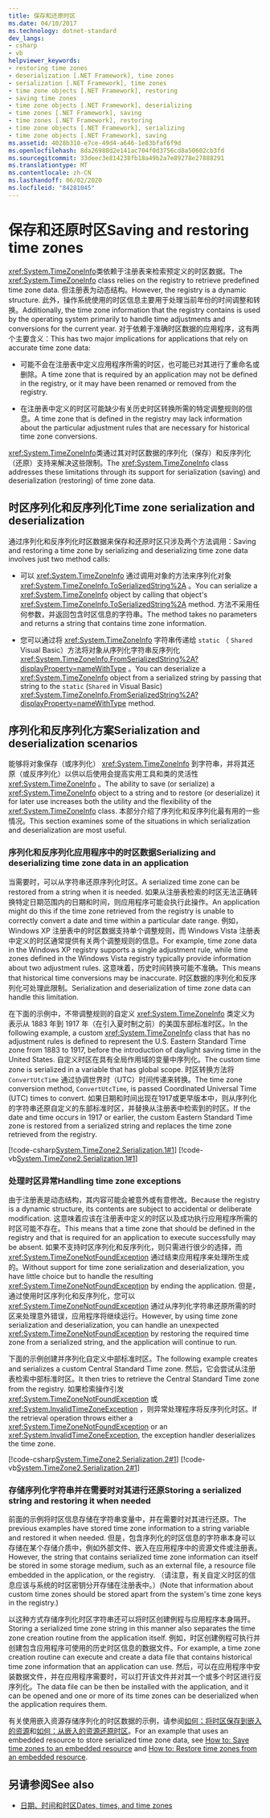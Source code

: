 ```yaml
---
title: 保存和还原时区
ms.date: 04/10/2017
ms.technology: dotnet-standard
dev_langs:
- csharp
- vb
helpviewer_keywords:
- restoring time zones
- deserialization [.NET Framework], time zones
- serialization [.NET Framework], time zones
- time zone objects [.NET Framework], restoring
- saving time zones
- time zone objects [.NET Framework], deserializing
- time zones [.NET Framework], saving
- time zones [.NET Framework], restoring
- time zone objects [.NET Framework], serializing
- time zone objects [.NET Framework], saving
ms.assetid: 4028b310-e7ce-49d4-a646-1e83bfaf6f9d
ms.openlocfilehash: 8da26988d2e141ac704f0d3756cd8a50602cb3fd
ms.sourcegitcommit: 33deec3e814238fb18a49b2a7e89278e27888291
ms.translationtype: MT
ms.contentlocale: zh-CN
ms.lasthandoff: 06/02/2020
ms.locfileid: "84281045"
---
```

# <a name="saving-and-restoring-time-zones"></a><span data-ttu-id="9509a-102">保存和还原时区</span><span class="sxs-lookup"><span data-stu-id="9509a-102">Saving and restoring time zones</span></span>

<span data-ttu-id="9509a-103"><xref:System.TimeZoneInfo>类依赖于注册表来检索预定义的时区数据。</span><span class="sxs-lookup"><span data-stu-id="9509a-103">The <xref:System.TimeZoneInfo> class relies on the registry to retrieve predefined time zone data.</span></span> <span data-ttu-id="9509a-104">但注册表为动态结构。</span><span class="sxs-lookup"><span data-stu-id="9509a-104">However, the registry is a dynamic structure.</span></span> <span data-ttu-id="9509a-105">此外，操作系统使用的时区信息主要用于处理当前年份的时间调整和转换。</span><span class="sxs-lookup"><span data-stu-id="9509a-105">Additionally, the time zone information that the registry contains is used by the operating system primarily to handle time adjustments and conversions for the current year.</span></span> <span data-ttu-id="9509a-106">对于依赖于准确时区数据的应用程序，这有两个主要含义：</span><span class="sxs-lookup"><span data-stu-id="9509a-106">This has two major implications for applications that rely on accurate time zone data:</span></span>

- <span data-ttu-id="9509a-107">可能不会在注册表中定义应用程序所需的时区，也可能已对其进行了重命名或删除。</span><span class="sxs-lookup"><span data-stu-id="9509a-107">A time zone that is required by an application may not be defined in the registry, or it may have been renamed or removed from the registry.</span></span>

- <span data-ttu-id="9509a-108">在注册表中定义的时区可能缺少有关历史时区转换所需的特定调整规则的信息。</span><span class="sxs-lookup"><span data-stu-id="9509a-108">A time zone that is defined in the registry may lack information about the particular adjustment rules that are necessary for historical time zone conversions.</span></span>

<span data-ttu-id="9509a-109"><xref:System.TimeZoneInfo>类通过其对时区数据的序列化（保存）和反序列化（还原）支持来解决这些限制。</span><span class="sxs-lookup"><span data-stu-id="9509a-109">The <xref:System.TimeZoneInfo> class addresses these limitations through its support for serialization (saving) and deserialization (restoring) of time zone data.</span></span>

## <a name="time-zone-serialization-and-deserialization"></a><span data-ttu-id="9509a-110">时区序列化和反序列化</span><span class="sxs-lookup"><span data-stu-id="9509a-110">Time zone serialization and deserialization</span></span>

<span data-ttu-id="9509a-111">通过序列化和反序列化时区数据来保存和还原时区只涉及两个方法调用：</span><span class="sxs-lookup"><span data-stu-id="9509a-111">Saving and restoring a time zone by serializing and deserializing time zone data involves just two method calls:</span></span>

- <span data-ttu-id="9509a-112">可以 <xref:System.TimeZoneInfo> 通过调用对象的方法来序列化对象 <xref:System.TimeZoneInfo.ToSerializedString%2A> 。</span><span class="sxs-lookup"><span data-stu-id="9509a-112">You can serialize a <xref:System.TimeZoneInfo> object by calling that object's <xref:System.TimeZoneInfo.ToSerializedString%2A> method.</span></span> <span data-ttu-id="9509a-113">方法不采用任何参数，并返回包含时区信息的字符串。</span><span class="sxs-lookup"><span data-stu-id="9509a-113">The method takes no parameters and returns a string that contains time zone information.</span></span>

- <span data-ttu-id="9509a-114">您可以通过将 <xref:System.TimeZoneInfo> 字符串传递给 `static` （ `Shared` Visual Basic）方法将对象从序列化字符串反序列化 <xref:System.TimeZoneInfo.FromSerializedString%2A?displayProperty=nameWithType> 。</span><span class="sxs-lookup"><span data-stu-id="9509a-114">You can deserialize a <xref:System.TimeZoneInfo> object from a serialized string by passing that string to the `static` (`Shared` in Visual Basic) <xref:System.TimeZoneInfo.FromSerializedString%2A?displayProperty=nameWithType> method.</span></span>

## <a name="serialization-and-deserialization-scenarios"></a><span data-ttu-id="9509a-115">序列化和反序列化方案</span><span class="sxs-lookup"><span data-stu-id="9509a-115">Serialization and deserialization scenarios</span></span>

<span data-ttu-id="9509a-116">能够将对象保存（或序列化） <xref:System.TimeZoneInfo> 到字符串，并将其还原（或反序列化）以供以后使用会提高实用工具和类的灵活性 <xref:System.TimeZoneInfo> 。</span><span class="sxs-lookup"><span data-stu-id="9509a-116">The ability to save (or serialize) a <xref:System.TimeZoneInfo> object to a string and to restore (or deserialize) it for later use increases both the utility and the flexibility of the <xref:System.TimeZoneInfo> class.</span></span> <span data-ttu-id="9509a-117">本部分介绍了序列化和反序列化最有用的一些情况。</span><span class="sxs-lookup"><span data-stu-id="9509a-117">This section examines some of the situations in which serialization and deserialization are most useful.</span></span>

### <a name="serializing-and-deserializing-time-zone-data-in-an-application"></a><span data-ttu-id="9509a-118">序列化和反序列化应用程序中的时区数据</span><span class="sxs-lookup"><span data-stu-id="9509a-118">Serializing and deserializing time zone data in an application</span></span>

<span data-ttu-id="9509a-119">当需要时，可以从字符串还原序列化时区。</span><span class="sxs-lookup"><span data-stu-id="9509a-119">A serialized time zone can be restored from a string when it is needed.</span></span> <span data-ttu-id="9509a-120">如果从注册表检索的时区无法正确转换特定日期范围内的日期和时间，则应用程序可能会执行此操作。</span><span class="sxs-lookup"><span data-stu-id="9509a-120">An application might do this if the time zone retrieved from the registry is unable to correctly convert a date and time within a particular date range.</span></span> <span data-ttu-id="9509a-121">例如，Windows XP 注册表中的时区数据支持单个调整规则，而 Windows Vista 注册表中定义的时区通常提供有关两个调整规则的信息。</span><span class="sxs-lookup"><span data-stu-id="9509a-121">For example, time zone data in the Windows XP registry supports a single adjustment rule, while time zones defined in the Windows Vista registry typically provide information about two adjustment rules.</span></span> <span data-ttu-id="9509a-122">这意味着，历史时间转换可能不准确。</span><span class="sxs-lookup"><span data-stu-id="9509a-122">This means that historical time conversions may be inaccurate.</span></span> <span data-ttu-id="9509a-123">时区数据的序列化和反序列化可处理此限制。</span><span class="sxs-lookup"><span data-stu-id="9509a-123">Serialization and deserialization of time zone data can handle this limitation.</span></span>

<span data-ttu-id="9509a-124">在下面的示例中，不带调整规则的自定义 <xref:System.TimeZoneInfo> 类定义为表示从 1883 年到 1917 年（在引入夏时制之前）的美国东部标准时区。</span><span class="sxs-lookup"><span data-stu-id="9509a-124">In the following example, a custom <xref:System.TimeZoneInfo> class that has no adjustment rules is defined to represent the U.S. Eastern Standard Time zone from 1883 to 1917, before the introduction of daylight saving time in the United States.</span></span> <span data-ttu-id="9509a-125">自定义时区在具有全局作用域的变量中序列化。</span><span class="sxs-lookup"><span data-stu-id="9509a-125">The custom time zone is serialized in a variable that has global scope.</span></span> <span data-ttu-id="9509a-126">时区转换方法将 `ConvertUtcTime` 通过协调世界时（UTC）时间传递来转换。</span><span class="sxs-lookup"><span data-stu-id="9509a-126">The time zone conversion method, `ConvertUtcTime`, is passed Coordinated Universal Time (UTC) times to convert.</span></span> <span data-ttu-id="9509a-127">如果日期和时间出现在1917或更早版本中，则从序列化的字符串还原自定义的东部标准时区，并替换从注册表中检索到的时区。</span><span class="sxs-lookup"><span data-stu-id="9509a-127">If the date and time occurs in 1917 or earlier, the custom Eastern Standard Time zone is restored from a serialized string and replaces the time zone retrieved from the registry.</span></span>

[!code-csharp[System.TimeZone2.Serialization.1#1](../../../samples/snippets/csharp/VS_Snippets_CLR_System/system.TimeZone2.Serialization.1/cs/Serialization.cs#1)]
[!code-vb[System.TimeZone2.Serialization.1#1](../../../samples/snippets/visualbasic/VS_Snippets_CLR_System/system.TimeZone2.Serialization.1/vb/Serialization.vb#1)]

### <a name="handling-time-zone-exceptions"></a><span data-ttu-id="9509a-128">处理时区异常</span><span class="sxs-lookup"><span data-stu-id="9509a-128">Handling time zone exceptions</span></span>

<span data-ttu-id="9509a-129">由于注册表是动态结构，其内容可能会被意外或有意修改。</span><span class="sxs-lookup"><span data-stu-id="9509a-129">Because the registry is a dynamic structure, its contents are subject to accidental or deliberate modification.</span></span> <span data-ttu-id="9509a-130">这意味着应该在注册表中定义的时区以及成功执行应用程序所需的时区可能不存在。</span><span class="sxs-lookup"><span data-stu-id="9509a-130">This means that a time zone that should be defined in the registry and that is required for an application to execute successfully may be absent.</span></span> <span data-ttu-id="9509a-131">如果不支持时区序列化和反序列化，则只需进行很少的选择，而 <xref:System.TimeZoneNotFoundException> 通过结束应用程序来处理所生成的。</span><span class="sxs-lookup"><span data-stu-id="9509a-131">Without support for time zone serialization and deserialization, you have little choice but to handle the resulting <xref:System.TimeZoneNotFoundException> by ending the application.</span></span> <span data-ttu-id="9509a-132">但是，通过使用时区序列化和反序列化，您可以 <xref:System.TimeZoneNotFoundException> 通过从序列化字符串还原所需的时区来处理意外错误，应用程序将继续运行。</span><span class="sxs-lookup"><span data-stu-id="9509a-132">However, by using time zone serialization and deserialization, you can handle an unexpected <xref:System.TimeZoneNotFoundException> by restoring the required time zone from a serialized string, and the application will continue to run.</span></span>

<span data-ttu-id="9509a-133">下面的示例创建并序列化自定义中部标准时区。</span><span class="sxs-lookup"><span data-stu-id="9509a-133">The following example creates and serializes a custom Central Standard Time zone.</span></span> <span data-ttu-id="9509a-134">然后，它会尝试从注册表检索中部标准时区。</span><span class="sxs-lookup"><span data-stu-id="9509a-134">It then tries to retrieve the Central Standard Time zone from the registry.</span></span> <span data-ttu-id="9509a-135">如果检索操作引发 <xref:System.TimeZoneNotFoundException> 或 <xref:System.InvalidTimeZoneException> ，则异常处理程序将反序列化时区。</span><span class="sxs-lookup"><span data-stu-id="9509a-135">If the retrieval operation throws either a <xref:System.TimeZoneNotFoundException> or an <xref:System.InvalidTimeZoneException>, the exception handler deserializes the time zone.</span></span>

[!code-csharp[System.TimeZone2.Serialization.2#1](../../../samples/snippets/csharp/VS_Snippets_CLR_System/system.TimeZone2.Serialization.2/cs/Serialization2.cs#1)]
[!code-vb[System.TimeZone2.Serialization.2#1](../../../samples/snippets/visualbasic/VS_Snippets_CLR_System/system.TimeZone2.Serialization.2/vb/Serialization2.vb#1)]

### <a name="storing-a-serialized-string-and-restoring-it-when-needed"></a><span data-ttu-id="9509a-136">存储序列化字符串并在需要时对其进行还原</span><span class="sxs-lookup"><span data-stu-id="9509a-136">Storing a serialized string and restoring it when needed</span></span>

<span data-ttu-id="9509a-137">前面的示例将时区信息存储在字符串变量中，并在需要时对其进行还原。</span><span class="sxs-lookup"><span data-stu-id="9509a-137">The previous examples have stored time zone information to a string variable and restored it when needed.</span></span> <span data-ttu-id="9509a-138">但是，包含序列化的时区信息的字符串本身可以存储在某个存储介质中，例如外部文件、嵌入在应用程序中的资源文件或注册表。</span><span class="sxs-lookup"><span data-stu-id="9509a-138">However, the string that contains serialized time zone information can itself be stored in some storage medium, such as an external file, a resource file embedded in the application, or the registry.</span></span> <span data-ttu-id="9509a-139">（请注意，有关自定义时区的信息应该与系统的时区密钥分开存储在注册表中。）</span><span class="sxs-lookup"><span data-stu-id="9509a-139">(Note that information about custom time zones should be stored apart from the system's time zone keys in the registry.)</span></span>

<span data-ttu-id="9509a-140">以这种方式存储序列化时区字符串还可以将时区创建例程与应用程序本身隔开。</span><span class="sxs-lookup"><span data-stu-id="9509a-140">Storing a serialized time zone string in this manner also separates the time zone creation routine from the application itself.</span></span> <span data-ttu-id="9509a-141">例如，时区创建例程可执行并创建包含应用程序可使用的历史时区信息的数据文件。</span><span class="sxs-lookup"><span data-stu-id="9509a-141">For example, a time zone creation routine can execute and create a data file that contains historical time zone information that an application can use.</span></span> <span data-ttu-id="9509a-142">然后，可以在应用程序中安装数据文件，并在应用程序需要时，可以打开该文件并对其一个或多个时区进行反序列化。</span><span class="sxs-lookup"><span data-stu-id="9509a-142">The data file can be then be installed with the application, and it can be opened and one or more of its time zones can be deserialized when the application requires them.</span></span>

<span data-ttu-id="9509a-143">有关使用嵌入资源存储序列化的时区数据的示例，请参阅[如何：将时区保存到嵌入的资源](save-time-zones-to-an-embedded-resource.md)和[如何：从嵌入的资源还原时区](restore-time-zones-from-an-embedded-resource.md)。</span><span class="sxs-lookup"><span data-stu-id="9509a-143">For an example that uses an embedded resource to store serialized time zone data, see [How to: Save time zones to an embedded resource](save-time-zones-to-an-embedded-resource.md) and [How to: Restore time zones from an embedded resource](restore-time-zones-from-an-embedded-resource.md).</span></span>

## <a name="see-also"></a><span data-ttu-id="9509a-144">另请参阅</span><span class="sxs-lookup"><span data-stu-id="9509a-144">See also</span></span>

- [<span data-ttu-id="9509a-145">日期、时间和时区</span><span class="sxs-lookup"><span data-stu-id="9509a-145">Dates, times, and time zones</span></span>](index.md)
